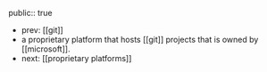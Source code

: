 public:: true
- prev: [[git]]
- a proprietary platform that hosts [[git]] projects that is owned by [[microsoft]].
- next: [[proprietary platforms]]